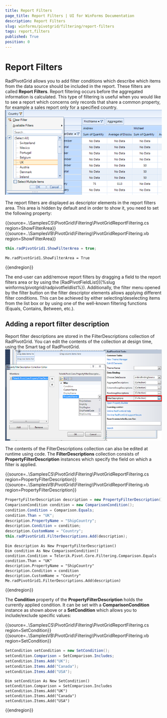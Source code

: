 ```yaml
---
title: Report Filters
page_title: Report Filters | UI for WinForms Documentation
description: Report Filters
slug: winforms/pivotgrid/filtering/report-filters
tags: report,filters
published: True
position: 0
---
```


# Report Filters

RadPivotGrid allows you to add filter conditions which describe which items from the data source should be included in the report. These filters are called __Report Filters__. Report filtering occurs before the aggregated information is calculated. This type of filtering is useful when you would like to see a report which concerns only records that share a common property, for example a sales report only for a specified country. <br>![pivotgrid-filtering-report-filters 001](images/pivotgrid-filtering-report-filters001.png)

The report filters are displayed as descriptor elements in the report filters area. This area is hidden by default and in order to show it, you need to set the following property:

{{source=..\SamplesCS\PivotGrid\Filtering\PivotGridReportFiltering.cs region=ShowFilterArea}} 
{{source=..\SamplesVB\PivotGrid\Filtering\PivotGridReportFiltering.vb region=ShowFilterArea}} 

````C#
this.radPivotGrid1.ShowFilterArea = true;

````
````VB.NET
Me.radPivotGrid1.ShowFilterArea = True

````

{{endregion}}

The end-user can add/remove report filters by dragging a field to the report filters area or by using the [RadPivotFieldList]({%slug winforms/pivotgrid/radpivotfieldlist%}).  Additionally, the filter menu opened by the filter button on the filter descriptor elements allows applying different filter conditions. This can be achieved by either selecting/deselecting items from the list box or by using one of the well-known filtering functions (Equals, Contains, Between, etc.).

## Adding a report filter description

Report filter descriptions are stored in the FilterDescriptions collection of RadPivotGrid. You can edit the contents of the collection at design time, using the Smart tag of RadPivotGrid.<br>![pivotgrid-filtering-report-filters 002](images/pivotgrid-filtering-report-filters002.png)

The contents of the FilterDescriptions collection can also be edited at runtime using code. The __FilterDescriptions__ collection consists of __PropertyFilterDescription__ instances which specify the field on which a filter is applied.

{{source=..\SamplesCS\PivotGrid\Filtering\PivotGridReportFiltering.cs region=PropertyFilterDescription}} 
{{source=..\SamplesVB\PivotGrid\Filtering\PivotGridReportFiltering.vb region=PropertyFilterDescription}} 

````C#
PropertyFilterDescription description = new PropertyFilterDescription(); 
ComparisonCondition condition = new ComparisonCondition();
condition.Condition = Comparison.Equals;
condition.Than = "UK";
description.PropertyName = "ShipCountry";
description.Condition = condition;
description.CustomName = "Country";
this.radPivotGrid1.FilterDescriptions.Add(description);

````
````VB.NET
Dim description As New PropertyFilterDescription()
Dim condition As New ComparisonCondition()
condition.Condition = Telerik.Pivot.Core.Filtering.Comparison.Equals
condition.Than = "UK"
description.PropertyName = "ShipCountry"
description.Condition = condition
description.CustomName = "Country"
Me.radPivotGrid1.FilterDescriptions.Add(description)

````

{{endregion}}

The __Condition__ property of the __PropertyFilterDescription__ holds the currently applied condition. It can be set with a __ComparisonCondition__ instance as shown above or a __SetCondition__ which allows you to include/exclude specific values:

{{source=..\SamplesCS\PivotGrid\Filtering\PivotGridReportFiltering.cs region=SetCondition}} 
{{source=..\SamplesVB\PivotGrid\Filtering\PivotGridReportFiltering.vb region=SetCondition}} 

````C#
SetCondition setCondition = new SetCondition();
setCondition.Comparison = SetComparison.Includes;
setCondition.Items.Add("UK");
setCondition.Items.Add("Canada");
setCondition.Items.Add("USA");

````
````VB.NET
Dim setCondition As New SetCondition()
setCondition.Comparison = SetComparison.Includes
setCondition.Items.Add("UK")
setCondition.Items.Add("Canada")
setCondition.Items.Add("USA")

````

{{endregion}}